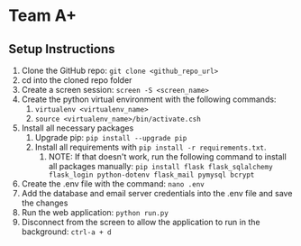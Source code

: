 # Team A+

## Setup Instructions
1. Clone the GitHub repo: `git clone <github_repo_url>`
2. cd into the cloned repo folder
3. Create a screen session: `screen -S <screen_name>`
4. Create the python virtual environment with the following commands:
    1. `virtualenv <virtualenv_name>`
    2. `source <virtualenv_name>/bin/activate.csh`
5. Install all necessary packages
    1. Upgrade pip: `pip install --upgrade pip`
    2. Install all requirements with `pip install -r requirements.txt`.
        1. NOTE: If that doesn't work, run the following command to install all packages manually: `pip install flask flask_sqlalchemy flask_login python-dotenv flask_mail pymysql bcrypt`
6. Create the .env file with the command: `nano .env`
7. Add the database and email server credentials into the .env file and save the changes
8. Run the web application: `python run.py`
9. Disconnect from the screen to allow the application to run in the background: `ctrl-a + d`